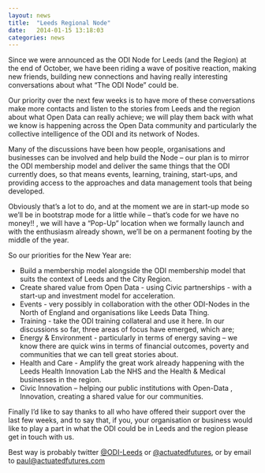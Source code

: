 ```yaml
---
layout: news
title:  "Leeds Regional Node"
date:   2014-01-15 13:18:03
categories: news
--- 
```


Since we were announced as the ODI Node for Leeds (and the Region) at the end of October, we  have been riding a wave of positive reaction, making new friends, building new connections and  having really interesting conversations about what “The ODI Node” could be. 

Our priority over the next few weeks is to have more of these conversations make more contacts  and listen to the stories from Leeds and the region about what Open Data can really achieve; we will  play them back with what we know is happening across the Open Data community and particularly  the collective intelligence of the ODI and its network of Nodes. 

Many of the discussions have been how people, organisations and businesses can be involved and  help build the Node – our plan is to mirror the ODI membership model and deliver the same things  that the ODI currently does, so that means events, learning, training, start-ups, and providing access  to the approaches and data management tools that being developed. 

Obviously that’s a lot to do, and at the moment we are in start-up mode so we’ll be in bootstrap  mode for a little while – that’s code for we have no money!! , we will have a “Pop-Up” location when  we formally launch and with the enthusiasm already shown, we’ll be on a permanent footing by the  middle of the year. 

So our priorities for the New Year are: 

* Build a membership model alongside the ODI membership model that suits the context of  Leeds and the City Region.
* Create shared value from Open Data - using Civic partnerships - with a start-up and  investment model for acceleration.
* Events - very possibly in collaboration with the other ODI-Nodes in the North of England and  organisations like Leeds Data Thing.
* Training - take the ODI training collateral and use it here. In our discussions so far, three areas of focus have emerged, which are;
* Energy & Environment - particularly in terms of energy saving – we know there are quick  wins in terms of financial outcomes, poverty and communities that we can tell great stories  about.
* Health and Care - Amplify the great work already happening with the Leeds Health  Innovation Lab the NHS and the Health & Medical businesses in the region. 
* Civic Innovation – helping our public institutions with Open-Data , Innovation, creating a  shared value for our communities.  

Finally I’d like to say thanks to all who have offered their support over the last few weeks, and to say  that, if you, your organisation or business would like to play a part in what the ODI could be in Leeds  and the region please get in touch with us. 

Best way is probably twitter [@ODI-Leeds](http://twitter.com/ODI-Leeds) or [@actuatedfutures](http://twitter.com/actuatedfutures), or by email to [paul@actuatedfutures.com](mailto:paul@actuatedfutures.com)